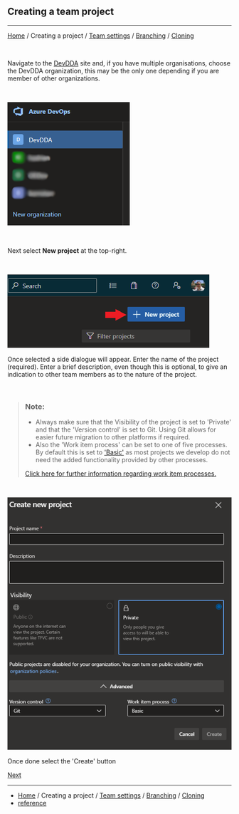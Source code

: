 ## Creating a team project

***

[Home](index.md) / Creating a project / [Team settings](/TeamSettings.md) / [Branching](Branching.md) / [Cloning](Cloning.md)

<br>

Navigate to the [DevDDA](https://dev.azure.com/devdda/) site and, if you have multiple organisations, choose the DevDDA organization, this may be the only one depending if you are member of other organizations.

<br>

![img.png](/assets/SelectOrg2.png)

<br>

Next select **New project** at the top-right.

<br>

![img.png](/assets/NewProject.png)

Once selected a side dialogue will appear. Enter the name of the project (required). Enter a brief description, even though this is optional, to give an indication to other team members as to the nature of the project.

<br>

> ### **Note:**
>  - Always make sure that the Visibility of the project is set to 'Private' and that the 'Version control' is set to Git. Using Git allows for easier future migration to other platforms if required.
>  - Also the 'Work item process' can be set to one of five processes. By default this is set to ['Basic'](https://docs.microsoft.com/en-us/azure/devops/boards/work-items/guidance/choose-process?view=azure-devops&tabs=basic-process#basic-agile-scrum-and-cmmi) as most projects we develop do not need the added functionality provided by other processes.
>
> [Click here for further information regarding work item processes.](https://docs.microsoft.com/en-us/azure/devops/boards/work-items/guidance/choose-process?view=azure-devops&tabs=basic-process#basic-agile-scrum-and-cmmi)  
>
>
<br>

![img.png](/assets/CreateNewPrj.png)

Once done select the 'Create' button <p> [Next](Cloning.md) </p>

***
- [Home](index.md) / Creating a project / [Team settings](/TeamSettings.md) / [Branching](Branching.md) / [Cloning](Cloning.md)
- [reference](https://docs.microsoft.com/en-us/azure/devops/organizations/projects/create-project?view=azure-devops&tabs=preview-page)
